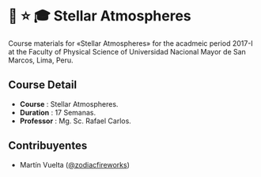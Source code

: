 # :snake: :star: :mortar_board: Stellar Atmospheres

Course materials for «Stellar Atmospheres» for the acadmeic period 2017-I at the Faculty of Physical Science of Universidad Nacional Mayor de San Marcos, Lima, Peru.

## Course Detail

* **Course** : Stellar Atmospheres.
* **Duration** : 17 Semanas.
* **Professor** : Mg. Sc. Rafael Carlos.

## Contribuyentes

* Martín Vuelta ([@zodiacfireworks](https://github.com/zodiacfireworks))
